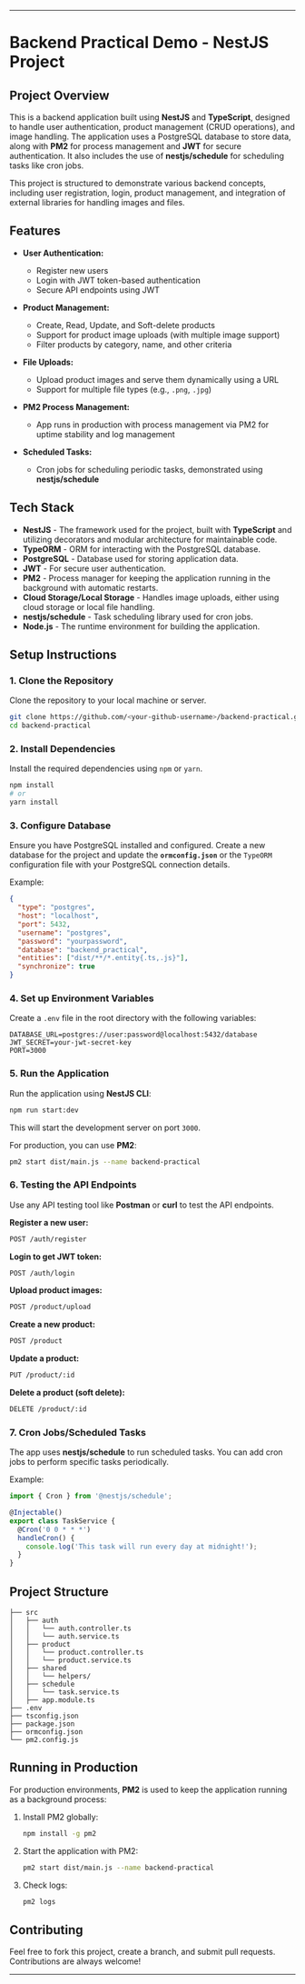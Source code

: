 
---

# **Backend Practical Demo - NestJS Project**

## **Project Overview**
This is a backend application built using **NestJS** and **TypeScript**, designed to handle user authentication, product management (CRUD operations), and image handling. The application uses a PostgreSQL database to store data, along with **PM2** for process management and **JWT** for secure authentication. It also includes the use of **nestjs/schedule** for scheduling tasks like cron jobs.

This project is structured to demonstrate various backend concepts, including user registration, login, product management, and integration of external libraries for handling images and files.

## **Features**

- **User Authentication:**
  - Register new users
  - Login with JWT token-based authentication
  - Secure API endpoints using JWT

- **Product Management:**
  - Create, Read, Update, and Soft-delete products
  - Support for product image uploads (with multiple image support)
  - Filter products by category, name, and other criteria

- **File Uploads:**
  - Upload product images and serve them dynamically using a URL
  - Support for multiple file types (e.g., `.png`, `.jpg`)

- **PM2 Process Management:**
  - App runs in production with process management via PM2 for uptime stability and log management

- **Scheduled Tasks:**
  - Cron jobs for scheduling periodic tasks, demonstrated using **nestjs/schedule**

## **Tech Stack**

- **NestJS** - The framework used for the project, built with **TypeScript** and utilizing decorators and modular architecture for maintainable code.
- **TypeORM** - ORM for interacting with the PostgreSQL database.
- **PostgreSQL** - Database used for storing application data.
- **JWT** - For secure user authentication.
- **PM2** - Process manager for keeping the application running in the background with automatic restarts.
- **Cloud Storage/Local Storage** - Handles image uploads, either using cloud storage or local file handling.
- **nestjs/schedule** - Task scheduling library used for cron jobs.
- **Node.js** - The runtime environment for building the application.

## **Setup Instructions**

### **1. Clone the Repository**
Clone the repository to your local machine or server.
```bash
git clone https://github.com/<your-github-username>/backend-practical.git
cd backend-practical
```

### **2. Install Dependencies**
Install the required dependencies using `npm` or `yarn`.
```bash
npm install
# or
yarn install
```

### **3. Configure Database**
Ensure you have PostgreSQL installed and configured. Create a new database for the project and update the **`ormconfig.json`** or the `TypeORM` configuration file with your PostgreSQL connection details.

Example:
```json
{
  "type": "postgres",
  "host": "localhost",
  "port": 5432,
  "username": "postgres",
  "password": "yourpassword",
  "database": "backend_practical",
  "entities": ["dist/**/*.entity{.ts,.js}"],
  "synchronize": true
}
```

### **4. Set up Environment Variables**
Create a `.env` file in the root directory with the following variables:
```env
DATABASE_URL=postgres://user:password@localhost:5432/database
JWT_SECRET=your-jwt-secret-key
PORT=3000
```

### **5. Run the Application**
Run the application using **NestJS CLI**:
```bash
npm run start:dev
```
This will start the development server on port `3000`.

For production, you can use **PM2**:
```bash
pm2 start dist/main.js --name backend-practical
```

### **6. Testing the API Endpoints**
Use any API testing tool like **Postman** or **curl** to test the API endpoints.

**Register a new user:**
```bash
POST /auth/register
```

**Login to get JWT token:**
```bash
POST /auth/login
```

**Upload product images:**
```bash
POST /product/upload
```

**Create a new product:**
```bash
POST /product
```

**Update a product:**
```bash
PUT /product/:id
```

**Delete a product (soft delete):**
```bash
DELETE /product/:id
```

### **7. Cron Jobs/Scheduled Tasks**
The app uses **nestjs/schedule** to run scheduled tasks. You can add cron jobs to perform specific tasks periodically.

Example:
```typescript
import { Cron } from '@nestjs/schedule';

@Injectable()
export class TaskService {
  @Cron('0 0 * * *')
  handleCron() {
    console.log('This task will run every day at midnight!');
  }
}
```

## **Project Structure**
```
├── src
│   ├── auth
│   │   └── auth.controller.ts
│   │   └── auth.service.ts
│   ├── product
│   │   └── product.controller.ts
│   │   └── product.service.ts
│   ├── shared
│   │   └── helpers/
│   ├── schedule
│   │   └── task.service.ts
│   ├── app.module.ts
├── .env
├── tsconfig.json
├── package.json
├── ormconfig.json
└── pm2.config.js
```

## **Running in Production**
For production environments, **PM2** is used to keep the application running as a background process:
1. Install PM2 globally:
   ```bash
   npm install -g pm2
   ```
2. Start the application with PM2:
   ```bash
   pm2 start dist/main.js --name backend-practical
   ```
3. Check logs:
   ```bash
   pm2 logs
   ```

## **Contributing**
Feel free to fork this project, create a branch, and submit pull requests. Contributions are always welcome!

---
